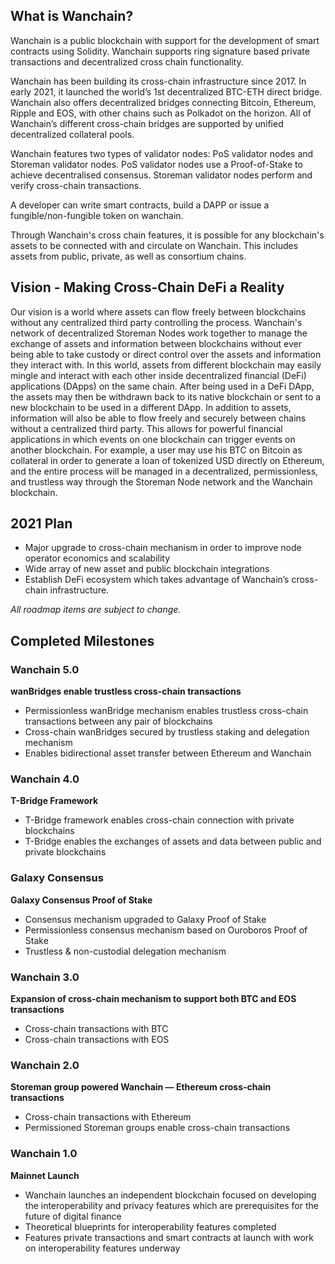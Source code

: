## What is Wanchain?

Wanchain is a public blockchain with support for the development of smart contracts using Solidity. Wanchain supports ring signature based private transactions and decentralized cross chain functionality.

Wanchain has been building its cross-chain infrastructure since 2017. In early 2021, it launched the world’s 1st decentralized BTC-ETH direct bridge. Wanchain also offers decentralized bridges connecting Bitcoin, Ethereum, Ripple and EOS, with other chains such as Polkadot on the horizon. All of Wanchain’s different cross-chain bridges are supported by unified decentralized collateral pools.


Wanchain features two types of validator nodes: PoS validator nodes and Storeman validator nodes. PoS validator nodes use a Proof-of-Stake to achieve decentralised consensus. Storeman validator nodes perform and verify cross-chain transactions.

A developer can write smart contracts, build a DAPP or issue a fungible/non-fungible token on wanchain. 

Through Wanchain's cross chain features, it is possible for any blockchain's assets to be connected with and circulate on Wanchain. This includes assets from public, private, as well as consortium chains.


## Vision - Making Cross-Chain DeFi a Reality

Our vision is a world where assets can flow freely between blockchains without any centralized third party controlling the process. Wanchain's network of decentralized Storeman Nodes work together to manage the exchange of assets and information between blockchains without ever being able to take custody or direct control over the assets and information they interact with. In this world, assets from different blockchain may easily mingle and interact with each other inside decentralized financial (DeFi) applications (DApps) on the same chain. After being used in a DeFi DApp, the assets may then be withdrawn back to its native blockchain or sent to a new blockchain to be used in a different DApp. In addition to assets, information will also be able to flow freely and securely between chains without a centralized third party. This allows for powerful financial applications in which events on one blockchain can trigger events on another blockchain. For example, a user may use his BTC on Bitcoin as collateral in order to generate a loan of tokenized USD directly on Ethereum, and the entire process will be managed in a decentralized, permissionless, and trustless way through the Storeman Node network and the Wanchain blockchain.

## 2021 Plan

- Major upgrade to cross-chain mechanism in order to improve node operator economics and scalability
- Wide array of new asset and public blockchain integrations
- Establish DeFi ecosystem which takes advantage of Wanchain’s cross-chain infrastructure.

*All roadmap items are subject to change.*

## Completed Milestones

### Wanchain 5.0

**wanBridges enable trustless cross-chain transactions**

- Permissionless wanBridge mechanism enables trustless cross-chain transactions between any pair of blockchains
- Cross-chain wanBridges secured by trustless staking and delegation mechanism
- Enables bidirectional asset transfer between Ethereum and Wanchain

### Wanchain 4.0

**T-Bridge Framework**

- T-Bridge framework enables cross-chain connection with private blockchains
- T-Bridge enables the exchanges of assets and data between public and private blockchains

### Galaxy Consensus

**Galaxy Consensus Proof of Stake**

- Consensus mechanism upgraded to Galaxy Proof of Stake
- Permissionless consensus mechanism based on Ouroboros Proof of Stake
- Trustless & non-custodial delegation mechanism

### Wanchain 3.0

**Expansion of cross-chain mechanism to support both BTC and EOS transactions**

- Cross-chain transactions with BTC
- Cross-chain transactions with EOS


### Wanchain 2.0

**Storeman group powered Wanchain — Ethereum cross-chain transactions**

- Cross-chain transactions with Ethereum
- Permissioned Storeman groups enable cross-chain transactions


### Wanchain 1.0

**Mainnet Launch**

- Wanchain launches an independent blockchain focused on developing the interoperability and privacy features which are prerequisites for the future of digital finance
- Theoretical blueprints for interoperability features completed
- Features private transactions and smart contracts at launch with work on interoperability features underway

